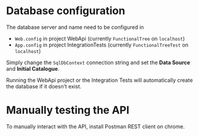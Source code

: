 # Database configuration

The database server and name need to be configured in

- `Web.config` in project WebApi (currently `FunctionalTree` on `localhost`)
- `App.config` in project IntegrationTests (currently `FunctionalTreeTest` on `localhost`)

Simply change the `SqlDbContext` connection string and set the **Data Source** and **Initial Catalogue**.

Running the WebApi project or the Integration Tests will automatically create the database if it doesn't exist.

# Manually testing the API
To manually interact with the API, install Postman REST client on chrome.